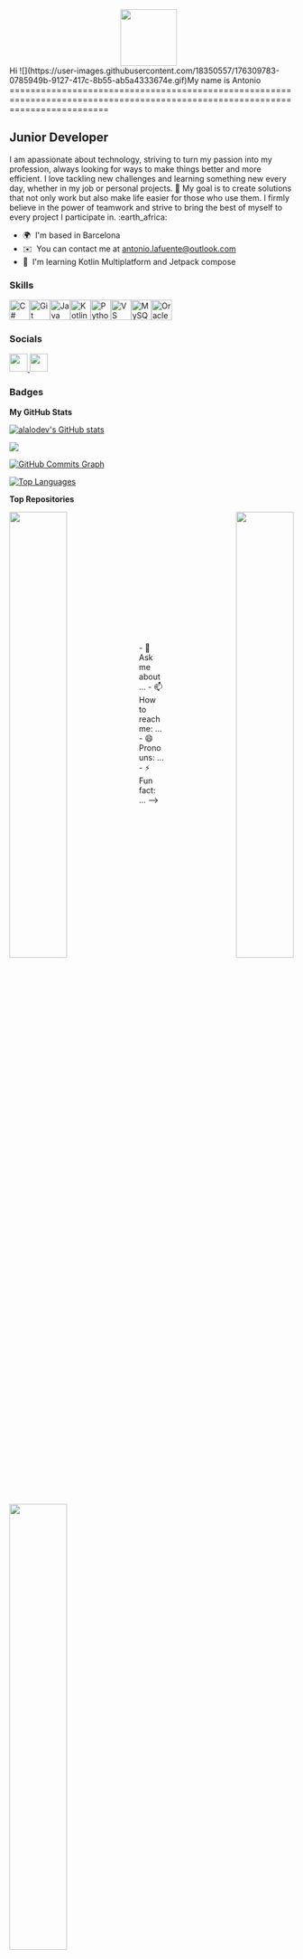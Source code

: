 <div align="center">
  <div style="display: flex; align-items: center; justify-content: center;">
    <img src="https://media0.giphy.com/media/v1.Y2lkPTc5MGI3NjExOXljeXE5YnJ2a2l4ZTh1NWRoMzdycDk1Zml5ZGdnbTl4YnBleTJzcSZlcD12MV9pbnRlcm5hbF9naWZfYnlfaWQmY3Q9cw/vTNWp0OA3qg9dBzhog/giphy.webp" width="100" style="margin-right: 10px;" />
  </div>
</div>
Hi ![](https://user-images.githubusercontent.com/18350557/176309783-0785949b-9127-417c-8b55-ab5a4333674e.gif)My name is Antonio
===============================================================================================================================

Junior Developer
----------------

I am apassionate about technology, striving to turn my passion into my profession, always looking for ways to make things better and more efficient. I love tackling new challenges and learning something new every day, whether in my job or personal projects. :wrench: My goal is to create solutions that not only work but also make life easier for those who use them. I firmly believe in the power of teamwork and strive to bring the best of myself to every project I participate in. :earth\_africa:

* 🌍  I'm based in Barcelona
* ✉️  You can contact me at [antonio.lafuente@outlook.com](mailto:antonio.lafuente@outlook.com)
* 🧠  I'm learning Kotlin Multiplatform and Jetpack compose

### Skills


<p align="left">
<a href="https://docs.microsoft.com/en-us/dotnet/csharp/" target="_blank" rel="noreferrer"><img src="https://raw.githubusercontent.com/danielcranney/readme-generator/main/public/icons/skills/csharp-colored.svg" width="36" height="36" alt="C#" /></a><a href="https://git-scm.com/" target="_blank" rel="noreferrer"><img src="https://raw.githubusercontent.com/danielcranney/readme-generator/main/public/icons/skills/git-colored.svg" width="36" height="36" alt="Git" /></a><a href="https://www.oracle.com/java/" target="_blank" rel="noreferrer"><img src="https://raw.githubusercontent.com/danielcranney/readme-generator/main/public/icons/skills/java-colored.svg" width="36" height="36" alt="Java" /></a><a href="https://kotlinlang.org/" target="_blank" rel="noreferrer"><img src="https://raw.githubusercontent.com/danielcranney/readme-generator/main/public/icons/skills/kotlin-colored.svg" width="36" height="36" alt="Kotlin" /></a><a href="https://www.python.org/" target="_blank" rel="noreferrer"><img src="https://raw.githubusercontent.com/danielcranney/readme-generator/main/public/icons/skills/python-colored.svg" width="36" height="36" alt="Python" /></a><a href="https://code.visualstudio.com/" target="_blank" rel="noreferrer"><img src="https://raw.githubusercontent.com/danielcranney/readme-generator/main/public/icons/skills/visualstudiocode.svg" width="36" height="36" alt="VS Code" /></a><a href="https://www.mysql.com/" target="_blank" rel="noreferrer"><img src="https://raw.githubusercontent.com/danielcranney/readme-generator/main/public/icons/skills/mysql-colored.svg" width="36" height="36" alt="MySQL" /></a><a href="https://www.oracle.com/uk/index.html" target="_blank" rel="noreferrer"><img src="https://raw.githubusercontent.com/danielcranney/readme-generator/main/public/icons/skills/oracle-colored.svg" width="36" height="36" alt="Oracle" /></a>
</p>


### Socials

<p align="left"> <a href="https://www.github.com/alalodev" target="_blank" rel="noreferrer"> <picture> <source media="(prefers-color-scheme: dark)" srcset="https://raw.githubusercontent.com/danielcranney/readme-generator/main/public/icons/socials/github-dark.svg" /> <source media="(prefers-color-scheme: light)" srcset="https://raw.githubusercontent.com/danielcranney/readme-generator/main/public/icons/socials/github.svg" /> <img src="https://raw.githubusercontent.com/danielcranney/readme-generator/main/public/icons/socials/github.svg" width="32" height="32" /> </picture> </a> <a href="https://www.linkedin.com/in/antonio-lafuente" target="_blank" rel="noreferrer"> <picture> <source media="(prefers-color-scheme: dark)" srcset="https://raw.githubusercontent.com/danielcranney/readme-generator/main/public/icons/socials/linkedin-dark.svg" /> <source media="(prefers-color-scheme: light)" srcset="https://raw.githubusercontent.com/danielcranney/readme-generator/main/public/icons/socials/linkedin.svg" /> <img src="https://raw.githubusercontent.com/danielcranney/readme-generator/main/public/icons/socials/linkedin.svg" width="32" height="32" /> </picture> </a></p>

### Badges

<b>My GitHub Stats</b>

<a href="http://www.github.com/alalodev"><img src="https://github-readme-stats.vercel.app/api?username=alalodev&show_icons=true&hide=&count_private=true&title_color=6366f1&text_color=ffffff&icon_color=f97316&bg_color=1c1917&hide_border=true&show_icons=true" alt="alalodev's GitHub stats" /></a>

<a href="http://www.github.com/alalodev"><img src="https://github-readme-streak-stats.herokuapp.com/?user=alalodev&stroke=ffffff&background=1c1917&ring=6366f1&fire=6366f1&currStreakNum=ffffff&currStreakLabel=6366f1&sideNums=ffffff&sideLabels=ffffff&dates=ffffff&hide_border=true" /></a>

<a href="http://www.github.com/alalodev"><img src="https://github-readme-activity-graph.cyclic.app/graph?username=alalodev&bg_color=1c1917&color=ffffff&line=f97316&point=ffffff&area_color=1c1917&area=true&hide_border=true&custom_title=GitHub%20Commits%20Graph" alt="GitHub Commits Graph" /></a>

<a href="https://github.com/alalodev" align="left"><img src="https://github-readme-stats.vercel.app/api/top-langs/?username=alalodev&langs_count=10&title_color=6366f1&text_color=ffffff&icon_color=f97316&bg_color=1c1917&hide_border=true&locale=en&custom_title=Top%20%Languages" alt="Top Languages" /></a>

<b>Top Repositories</b>

<div width="100%" align="center"><a href="https://github.com/alalodev/HoroscoApp" align="left"><img align="left" width="45%" src="https://github-readme-stats.vercel.app/api/pin/?username=alalodev&repo=HoroscoApp&title_color=6366f1&text_color=ffffff&icon_color=f97316&bg_color=1c1917&hide_border=true&locale=en" /></a><a href="https://github.com/alalodev/SistemaVenta" align="right"><img align="right" width="45%" src="https://github-readme-stats.vercel.app/api/pin/?username=alalodev&repo=SistemaVenta&title_color=6366f1&text_color=ffffff&icon_color=f97316&bg_color=1c1917&hide_border=true&locale=en" /></a></div><br /><br /><br /><br /><br /><br /><br />

<br /><br /><br /><br /><br />

<div width="100%" align="center"><a href="https://github.com/alalodev/ByteBuilders" align="left"><img align="left" width="45%" src="https://github-readme-stats.vercel.app/api/pin/?username=alalodev&repo=ByteBuilders&title_color=6366f1&text_color=ffffff&icon_color=f97316&bg_color=1c1917&hide_border=true&locale=en" /></a></div>
- 💬 Ask me about ...
- 📫 How to reach me: ...
- 😄 Pronouns: ...
- ⚡ Fun fact: ...
-->
